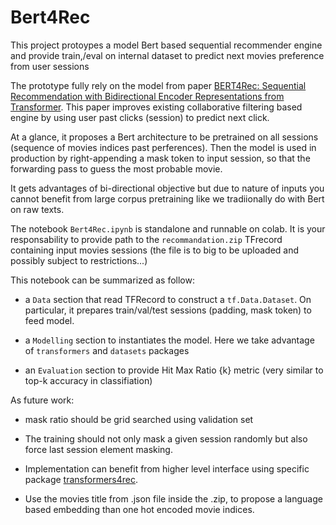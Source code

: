 # Bert4Rec
This project protoypes a model Bert based sequential recommender engine and provide train,/eval on internal dataset to predict next movies preference from user sessions


The prototype fully rely on the model from paper [BERT4Rec: Sequential Recommendation with Bidirectional Encoder Representations from Transformer](https://arxiv.org/abs/1904.06690v2). This paper improves existing collaborative filtering based engine by using user past clicks (session) to predict next click.

At a glance, it proposes a Bert architecture to be pretrained on all sessions (sequence of movies indices past perferences).
Then the model is used in production by right-appending a mask token to input session, so that
 the forwarding pass to guess the most probable movie.
 
It gets advantages of bi-directional objective but due to nature of inputs you cannot benefit from large corpus pretraining like we tradiionally do with Bert on raw texts.
 
The notebook `Bert4Rec.ipynb` is standalone and runnable on colab. It is your responsability to provide path to the `recommandation.zip` TFrecord containing input movies sessions (the file is to big to be uploaded and possibly subject to restrictions...)
 
This notebook can be summarized as follow:
 
*  a `Data` section that read TFRecord to construct a `tf.Data.Dataset`. On particular, it prepares train/val/test sessions (padding, mask token) to feed model.
 
*  a `Modelling` section to instantiates the model. Here we take advantage of `transformers` and `datasets` packages

*  an `Evaluation` section to provide Hit Max Ratio {k} metric (very similar to top-k accuracy in classifiation)

As future work:

*  mask ratio should be grid searched using validation set

*  The training should not only mask a given session randomly but also force last session element masking.

*  Implementation can benefit from higher level interface using specific package [transformers4rec](https://pypi.org/project/transformers4rec/).

*  Use the movies title from .json file inside the .zip, to propose a language based embedding than one hot encoded movie indices.
